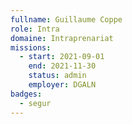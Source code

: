```yaml
---
fullname: Guillaume Coppe
role: Intra
domaine: Intraprenariat
missions:
  - start: 2021-09-01
    end: 2021-11-30
    status: admin
    employer: DGALN
badges:
  - segur
---
```


